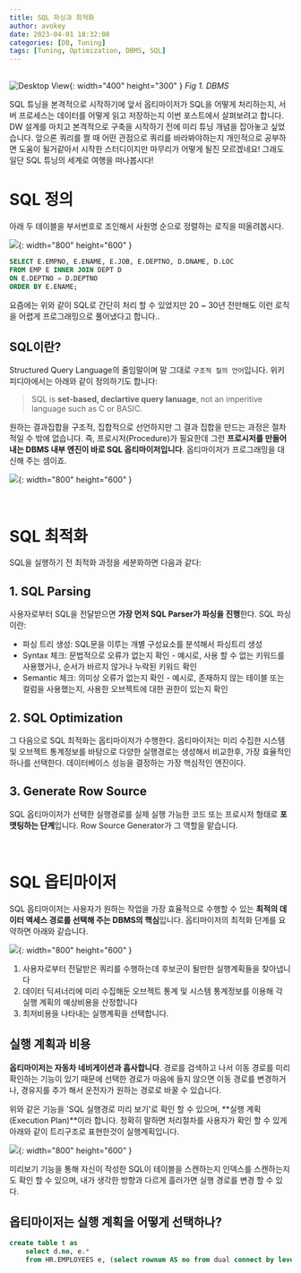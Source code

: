 ```yaml
---
title: SQL 파싱과 최적화
author: avokey
date: 2023-04-01 18:32:00
categories: [DB, Tuning]
tags: [Tuning, Optimization, DBMS, SQL]
---
```

<br>![Desktop View](/common/dbms.jpg){: width="400" height="300" }
_Fig 1. DBMS_


SQL 튜닝을 본격적으로 시작하기에 앞서 옵티마이저가 SQL을 어떻게 처리하는지, 서버 프로세스는 데이터를 어떻게 읽고 저장하는지 이번 포스트에서 살펴보려고 합니다. DW 설계를 마치고 본격적으로 구축을 시작하기 전에 미리 튜닝 개념을 잡아놓고 싶었습니다. 앞으론 쿼리를 짤 때 어떤 관점으로 쿼리를 바라봐야하는지 개인적으로 공부하면 도움이 될거같아서 시작한 스터디이지만 마무리가 어떻게 될진 모르겠네요! 그래도 일단 SQL 튜닝의 세계로 여행을 떠나봅시다!

# SQL 정의

아래 두 테이블을 부서번호로 조인해서 사원명 순으로 정렬하는 로직을 떠올려봅시다.

![](/230413/1-1.jpeg){: width="800" height="600" }

~~~sql
SELECT E.EMPNO, E.ENAME, E.JOB, E.DEPTNO, D.DNAME, D.LOC
FROM EMP E INNER JOIN DEPT D
ON E.DEPTNO = D.DEPTNO
ORDER BY E.ENAME;
~~~

요즘에는 위와 같이 SQL로 간단히 처리 할 수 있었지만 20 ~ 30년 전만해도 이런 로직을 어렵게 프로그래밍으로 풀어냈다고 합니다..

## SQL이란?

Structured Query Language의 줄임말이며 말 그대로 `구조적 질의 언어`입니다. 위키피디아에서는 아래와 같이 정의하기도 합니다:

> SQL is **set-based, declartive query lanuage**, not an imperitive language such as C or BASIC.

원하는 결과집합을 구조적, 집합적으로 선언하지만 그 결과 집합을 만드는 과정은 절차적일 수 밖에 없습니다. 즉, 프로시저(Procedure)가 필요한데 그런 **프로시저를 만들어내는 DBMS 내부 엔진이 바로 SQL 옵티마이저입니다**. 옵티마이저가 프로그래밍을 대신해 주는 셈이죠.

![](/230413/1-2.jpeg){: width="800" height="600" }

<br>

# SQL 최적화

SQL을 실행하기 전 최적화 과정을 세분화하면 다음과 같다:

## 1. SQL Parsing

사용자로부터 SQL을 전달받으면 **가장 먼저 SQL Parser가 파싱을 진행**한다. SQL 파싱이란:

- 파싱 트리 생성: SQL문을 이루는 개별 구성요소를 분석해서 파싱트리 생성
- Syntax 체크: 문법적으로 오류가 없는지 확인 - 예시로, 사용 할 수 없는 키워드를 사용했거나, 순서가 바르지 않거나 누락된 키워드 확인
- Semantic 체크: 의미상 오류가 없는지 확인 - 예시로, 존재하지 않는 테이블 또는 컬럼을 사용했는지, 사용한 오브젝트에 대한 권한이 있는지 확인

## 2. SQL Optimization

그 다음으로 SQL 최적화는 옵티마이저가 수행한다. 옵티마이저는 미리 수집한 시스템 및 오브젝트 통계정보를 바탕으로 다양한 실행경로는 생성해서 비교한후, 가장 효율적인 하나를 선택한다. 데이터베이스 성능을 결정하는 가장 핵심적인 엔진이다.

## 3. Generate Row Source

SQL 옵티마이저가 선택한 실행경로를 실제 실행 가능한 코드 또는 프로시저 형태로 **포맷팅하는 단계**입니다. Row Source Generator가 그 역할을 맡습니다.

<br>

# SQL 옵티마이저

SQL 옵티마이저는 사용자가 원하는 작업을 가장 효율적으로 수행할 수 있는 **최적의 데이터 액세스 경로를 선택해 주는 DBMS의 핵심**입니다. 옵티마이저의 최적화 단계를 요약하면 아래와 같습니다.

![](/230413/1-3.png){: width="800" height="600" }

1. 사용자로부터 전달받은 쿼리를 수행하는데 후보군이 될만한 실행계획들을 찾아냅니다
2. 데이터 딕셔너리에 미리 수집해둔 오브젝트 통계 및 시스템 통계정보를 이용해 각 실행 계획의 예상비용을 산정합니다
3. 최저비용을 나타내는 실행계획을 선택합니다.

## 실행 계획과 비용

**옵티마이저는 자동차 네비게이션과 흡사합니다**. 경로를 검색하고 나서 이동 경로를 미리 확인하는 기능이 있기 때문에 선택한 경로가 마음에 들지 않으면 이동 경로를 변경하거나, 경유지를 추가 해서 운전자가 원하는 경로로 바꿀 수 있습니다.

위와 같은 기능을 'SQL 실행경로 미리 보기'로 확인 할 수 있으며, **실행 계획(Execution Plan)**이라 합니다. 정확히 말하면 처리절차를 사용자가 확인 할 수 있게 아래와 같이 트리구조로 표현한것이 실행계획입니다.

![](/230413/1-3-1.png){: width="800" height="600" }

미리보기 기능을 통해 자신이 작성한 SQL이 테이블을 스캔하는지 인덱스를 스캔하는지도 확인 할 수 있으며, 내가 생각한 방향과 다르게 흘러가면 실행 경로를 변경 할 수 있다.

## 옵티마이저는 실행 계획을 어떻게 선택하나?

~~~sql
create table t as
	select d.no, e.*
	from HR.EMPLOYEES e, (select rownum AS no from dual connect by level <=1000) d;
~~~













